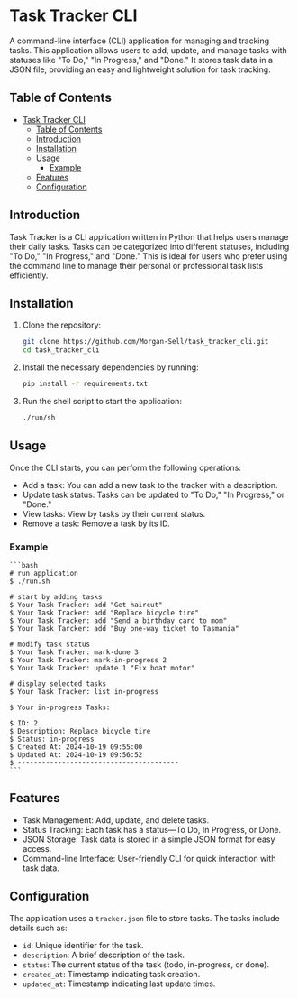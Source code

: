 # Task Tracker CLI

A command-line interface (CLI) application for managing and tracking tasks. This application allows users to add, update, and manage tasks with statuses like "To Do," "In Progress," and "Done." It stores task data in a JSON file, providing an easy and lightweight solution for task tracking.

## Table of Contents

- [Task Tracker CLI](#task-tracker-cli)
  - [Table of Contents](#table-of-contents)
  - [Introduction](#introduction)
  - [Installation](#installation)
  - [Usage](#usage)
    - [Example](#example)
  - [Features](#features)
  - [Configuration](#configuration)

## Introduction

Task Tracker is a CLI application written in Python that helps users manage their daily tasks. Tasks can be categorized into different statuses, including "To Do," "In Progress," and "Done." This is ideal for users who prefer using the command line to manage their personal or professional task lists efficiently.

## Installation

1. Clone the repository:

   ```bash
   git clone https://github.com/Morgan-Sell/task_tracker_cli.git
   cd task_tracker_cli

2. Install the necessary dependencies by running:

    ```bash
    pip install -r requirements.txt

3. Run the shell script to start the application:
   
   ```bash
   ./run/sh

## Usage

Once the CLI starts, you can perform the following operations:

- Add a task: You can add a new task to the tracker with a description.
- Update task status: Tasks can be updated to "To Do," "In Progress," or "Done."
- View tasks: View by tasks by their current status.
- Remove a task: Remove a task by its ID.


### Example

    ```bash
    # run application
    $ ./run.sh

    # start by adding tasks
    $ Your Task Tracker: add "Get haircut"
    $ Your Task Tracker: add "Replace bicycle tire"
    $ Your Task Tracker: add "Send a birthday card to mom"
    $ Your Task Tarcker: add "Buy one-way ticket to Tasmania"

    # modify task status
    $ Your Task Tracker: mark-done 3
    $ Your Task Tracker: mark-in-progress 2
    $ Your Task Tracker: update 1 "Fix boat motor"
    
    # display selected tasks
    $ Your Task Tracker: list in-progress

    $ Your in-progress Tasks: 

    $ ID: 2
    $ Description: Replace bicycle tire
    $ Status: in-progress
    $ Created At: 2024-10-19 09:55:00
    $ Updated At: 2024-10-19 09:56:52
    $ ----------------------------------------
    ```
    
## Features
- Task Management: Add, update, and delete tasks.
- Status Tracking: Each task has a status—To Do, In Progress, or Done.
- JSON Storage: Task data is stored in a simple JSON format for easy access.
- Command-line Interface: User-friendly CLI for quick interaction with task data.

## Configuration
The application uses a `tracker.json` file to store tasks. The tasks include details such as:

- `id`: Unique identifier for the task.
- `description`: A brief description of the task.
- `status`: The current status of the task (todo, in-progress, or done).
- `created_at`: Timestamp indicating task creation.
- `updated_at`: Timestamp indicating last update times.